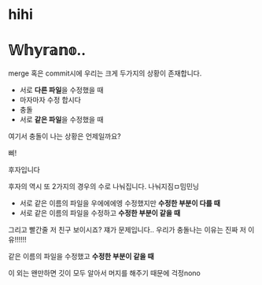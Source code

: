 # hihi


# 𝕎𝕙𝕪𝕣𝕒𝕟𝕠..

merge 혹은 commit시에 우리는 크게 두가지의 상황이 존재합니다.

- 서로 **다른 파일**을 수정했을 때
- 마자마자 수정 합시다
- 충돌
- 서로 **같은 파일**을 수정했을 때

여기서 충돌이 나는 상황은 언제일까요?

삐!

후자입니다

후자의 역시 또 2가지의 경우의 수로 나눠집니다.
나눠지짐ㅁ밈민닝
- 서로 같은 이름의 파일을 우에에에엥 수정했지만 **수정한 부분이 다를 때**
- 서로 같은 이름의 파일을 수정하고 **수정한 부분이 같을 때**

그리고 빨간줄 저 친구 보이시죠? 쟤가 문제입니다.. 우리가 충돌나는 이유는 진짜 저 이유!!!!!!

같은 이름의 파일을 수정했고 **수정한 부분이 같을 때**

이 외는 왠만하면 깃이 모두 알아서 머지를 해주기 때문에 걱정nono

